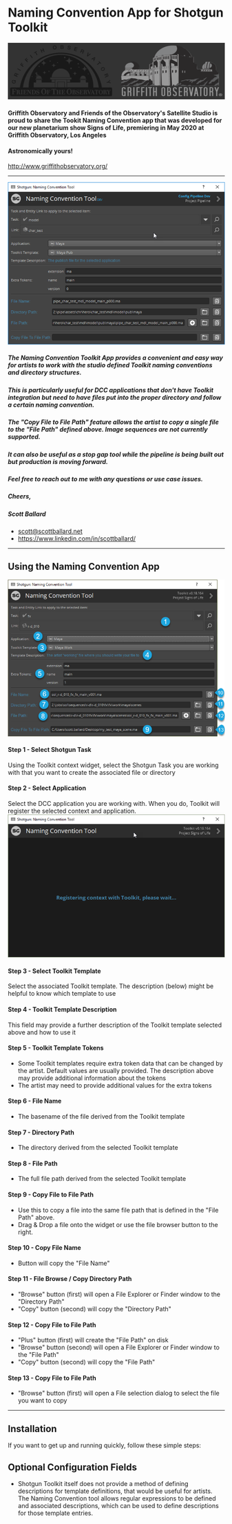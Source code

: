 # Naming Convention App for Shotgun Toolkit
![foto_obs_logo.png](./screenshots/foto_obs_logo.png)
#### Griffith Observatory and Friends of the Observatory's Satellite Studio is proud to share the Tookit Naming Convention app that was developed for our new planetarium show Signs of Life, premiering in May 2020 at Griffith Observatory, Los Angeles
#### Astronomically yours!
http://www.griffithobservatory.org/
***
![tk-multi-namingconvention.png](./screenshots/foto-multi-namingconvention.png)

##### The Naming Convention Toolkit App provides a convenient and easy way for artists to work with the studio defined Toolkit naming conventions and directory structures.
##### This is particularly useful for DCC applications that don't have Toolkit integration but need to have files put into the proper directory and follow a certain naming convention.
##### The "Copy File to File Path" feature allows the artist to copy a single file to the "File Path" defined above. Image sequences are not currently supported.
##### It can also be useful as a stop gap tool while the pipeline is being built out but production is moving forward.

##### Feel free to reach out to me with any questions or use case issues.

##### Cheers,
##### Scott Ballard
* scott@scottballard.net
* https://www.linkedin.com/in/scottballard/
***
## Using the Naming Convention App

![tk-multi-namingconvention instructions.png](./screenshots/foto-multi-namingconvention-instructions.png)

#### Step 1 - Select Shotgun Task
Using the Toolkit context widget, select the Shotgun Task you are working with that you want to create the associated file or directory
#### Step 2 - Select Application
Select the DCC application you are working with. When you do, Toolkit will register the selected context and application.
![foto-multi-namingconvention registering.png](./screenshots/foto-multi-namingconvention-registering.png)
#### Step 3 - Select Toolkit Template
Select the associated Toolkit template. The description (below) might be helpful to know which template to use
#### Step 4 - Toolkit Template Description
This field may provide a further description of the Toolkit template selected above and how to use it
#### Step 5 - Toolkit Template Tokens
* Some Toolkit templates require extra token data that can be changed by the artist. Default values are usually provided.
The description above may provide additional information about the tokens
* The artist may need to provide additional values for the extra tokens
#### Step 6 - File Name
* The basename of the file derived from the Toolkit template
#### Step 7 - Directory Path
* The directory derived from the selected Toolkit template
#### Step 8 - File Path
* The full file path derived from the selected Toolkit template
#### Step 9 - Copy File to File Path
* Use this to copy a file into the same file path that is defined in the "File Path" above.
* Drag & Drop a file onto the widget or use the file browser button to the right.
#### Step 10 - Copy File Name
* Button will copy the "File Name"
#### Step 11 - File Browse / Copy Directory Path
* "Browse" button (first) will open a File Explorer or Finder window to the "Directory Path"
* "Copy" button (second) will copy the "Directory Path"
#### Step 12 - Copy File to File Path
* "Plus" button (first) will create the "File Path" on disk 
* "Browse" button (second) will open a File Explorer or Finder window to the "File Path"
* "Copy" button (second) will copy the "File Path"
#### Step 13 - Copy File to File Path
* "Browse" button (first) will open a File selection dialog to select the file you want to copy

***
## Installation
If you want to get up and running quickly, follow these simple steps:

## Optional Configuration Fields
* Shotgun Toolkit itself does not provide a method of defining descriptions for template definitions, that would be useful
for artists. The Naming Convention tool allows regular expressions to be defined and associated descriptions, which can
be used to define descriptions for those template entries.
